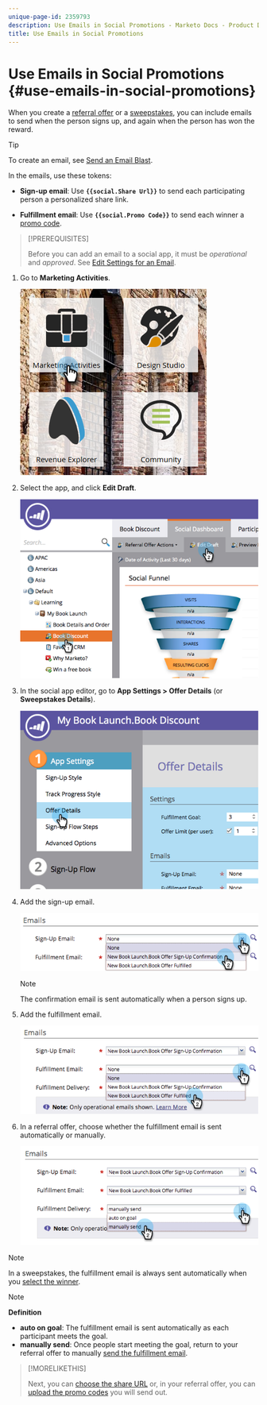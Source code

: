 ```yaml
---
unique-page-id: 2359793
description: Use Emails in Social Promotions - Marketo Docs - Product Documentation
title: Use Emails in Social Promotions
---
```


# Use Emails in Social Promotions {#use-emails-in-social-promotions}

When you create a [referral offer](/help/marketo/product-docs/demand-generation/social/referral-offers/create-a-referral-offer.md) or a [sweepstakes](/help/marketo/product-docs/demand-generation/social/sweepstakes/create-sweepstakes.md), you can include emails to send when the person signs up, and again when the person has won the reward.

>[!TIP]
>
>To create an email, see [Send an Email Blast](/help/marketo/getting-started/quick-wins/send-an-email.md).

In the emails, use these tokens:

* **Sign-up email**: Use **`{{social.Share Url}}`** to send each participating person a personalized share link.

* **Fulfillment email**: Use **`{{social.Promo Code}}`** to send each winner a [promo code](/help/marketo/product-docs/demand-generation/social/social-functions/use-promo-codes-for-offer-fulfillment.md).

>[!PREREQUISITES]
>
>Before you can add an email to a social app, it must be _operational_ and _approved_. See [Edit Settings for an Email](/help/marketo/product-docs/email-marketing/general/functions-in-the-editor/make-an-email-operational.md).

1. Go to **Marketing Activities**.

   ![](assets/ma.png)

1. Select the app, and click **Edit Draft**.

   ![](assets/image2014-9-19-16-3a12-3a33.png)

1. In the social app editor, go to **App Settings > Offer Details** (or **Sweepstakes Details**).

   ![](assets/image2014-9-19-16-3a12-3a41.png)

1. Add the sign-up email.

   ![](assets/image2014-9-19-16-3a12-3a49.png)

   >[!NOTE]
   >
   >The confirmation email is sent automatically when a person signs up.

1. Add the fulfillment email.

   ![](assets/image2014-9-19-16-3a15-3a26.png)

1. In a referral offer, choose whether the fulfillment email is sent automatically or manually.

   ![](assets/image2014-9-19-16-3a15-3a36.png)

>[!NOTE]
>
>In a sweepstakes, the fulfillment email is always sent automatically when you [select the winner](/help/marketo/product-docs/demand-generation/social/sweepstakes/select-sweepstakes-winners.md).

>[!NOTE]
>
>**Definition**
>
>* **auto on goal**: The fulfillment email is sent automatically as each participant meets the goal.
>* **manually send**: Once people start meeting the goal, return to your referral offer to manually [send the fulfillment email](/help/marketo/product-docs/demand-generation/social/referral-offers/send-referral-offer-fulfillment-email.md).
>

>[!MORELIKETHIS]
>
>Next, you can [choose the share URL](/help/marketo/product-docs/demand-generation/social/social-functions/choose-the-share-url-for-a-social-app.md) or, in your referral offer, you can [upload the promo codes](/help/marketo/product-docs/demand-generation/social/social-functions/use-promo-codes-for-offer-fulfillment.md) you will send out.
